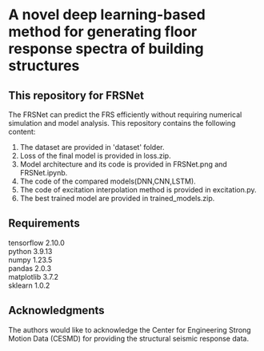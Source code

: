 # A novel deep learning-based method for generating floor response spectra of building structures  
## This repository for FRSNet
The FRSNet can predict the FRS efficiently without requiring numerical simulation and model analysis.
This repository contains the following content:
1. The dataset are provided in 'dataset' folder.
2. Loss of the final model is provided in loss.zip.
3. Model architecture and its code is provided in FRSNet.png and FRSNet.ipynb.
4. The code of the compared models(DNN,CNN,LSTM).
5. The code of excitation interpolation method is provided in excitation.py.
6. The best trained model are provided in trained_models.zip.
## Requirements
tensorflow 2.10.0  
python 3.9.13  
numpy 1.23.5  
pandas 2.0.3  
matplotlib 3.7.2  
sklearn 1.0.2  
## Acknowledgments
The authors would like to acknowledge the Center for Engineering Strong Motion Data (CESMD) for providing the structural seismic response data.
